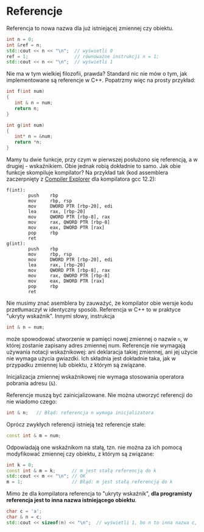 # Referencje

Referencja to nowa nazwa dla już istniejącej zmiennej czy obiektu.

```c++
int n = 0;
int &ref = n;
std::cout << n << "\n";  // wyświetli 0
ref = 1;                 // równoważne instrukcji n = 1;
std::cout << n << "\n";  // wyświetli 1
```

 Nie ma w tym wielkiej filozofii, prawda? Standard nic nie mów o tym, jak implementowane są referencje w C++. Popatrzmy więc na prosty przykład:

```c++
int f(int num) 
{
   int & n = num; 
   return n;
}

int g(int num) 
{
   int* n = &num; 
   return *n;
}
```

Mamy tu dwie funkcje, przy czym w pierwszej posłużono się referencją, a w drugiej - wskaźnikiem. Obie jednak robią dokładnie to samo. Jak obie funkcje skompiluje kompilator? Na przykład tak (kod assemblera zaczerpnięty z [Compiler Explorer](https://godbolt.org/) dla kompilatora gcc 12.2):

```assembly
f(int):
        push    rbp
        mov     rbp, rsp
        mov     DWORD PTR [rbp-20], edi
        lea     rax, [rbp-20]
        mov     QWORD PTR [rbp-8], rax
        mov     rax, QWORD PTR [rbp-8]
        mov     eax, DWORD PTR [rax]
        pop     rbp
        ret
g(int):
        push    rbp
        mov     rbp, rsp
        mov     DWORD PTR [rbp-20], edi
        lea     rax, [rbp-20]
        mov     QWORD PTR [rbp-8], rax
        mov     rax, QWORD PTR [rbp-8]
        mov     eax, DWORD PTR [rax]
        pop     rbp
        ret
```

Nie musimy znać asemblera by zauważyć, że kompilator obie wersje kodu przetłumaczył w identyczny sposób. Referencja w C++ to w praktyce "ukryty wskaźnik". Innymi słowy, instrukcja

```c++
int & n = num;
```

może spowodować utworzenie w pamięci nowej zmiennej o nazwie `n`, w której zostanie zapisany adres zmiennej num. Referencje nie wymagają używania notacji wskaźnikowej: ani deklaracja takiej zmiennej, ani jej użycie nie wymaga użycia gwiazdki. Ich składnia jest dokładnie taka, jak w przypadku zmiennej lub obiektu, z którym są związane.  

Inicjalizacja zmiennej wskaźnikowej nie wymaga stosowania operatora pobrania adresu (`&`).

Referencje muszą być zainicjalizowane. Nie można utworzyć referencji do nie wiadomo czego:

```c++
int & n;   // Błąd: referencja n wymaga inicjalizatora
```

Oprócz zwykłych referencji istnieją też referencje stałe:

```c++
const int & m = num;
```

Odpowiadają one wskaźnikom na stałą, tzn. nie można za ich pomocą modyfikować zmiennej czy obiektu, z którym są związane:

```c++
int k = 0;
const int & m = k;      // m jest stałą referencją do k
std::cout << m << "\n"; // OK
m = 1;                  // Błąd: m jest stałą referencją do k
```

Mimo że dla kompilatora referencja to "ukryty wskaźnik", **dla programisty** **referencja jest to inna nazwa istniejącego obiektu**. 

```c++
char c = 'a';
char & n = c;
std::cout << sizeof(n) << "\n";  // wyświetli 1, bo n to inna nazwa c, a sizeof(n) to sizeof(c), czyli 1
```

 